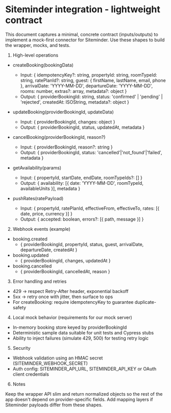 # Siteminder integration - lightweight contract

This document captures a minimal, concrete contract (inputs/outputs) to implement a mock-first connector for Siteminder. Use these shapes to build the wrapper, mocks, and tests.

1) High-level operations

- createBooking(bookingData)
  - Input: {
      idempotencyKey?: string,
      propertyId: string,
      roomTypeId: string,
      ratePlanId?: string,
      guest: { firstName, lastName, email, phone },
      arrivalDate: 'YYYY-MM-DD',
      departureDate: 'YYYY-MM-DD',
      rooms: number,
      extras?: array,
      metadata?: object
    }
  - Output: {
      providerBookingId: string,
      status: 'confirmed' | 'pending' | 'rejected',
      createdAt: ISOString,
      metadata?: object
    }

- updateBooking(providerBookingId, updateData)
  - Input: { providerBookingId, changes: object }
  - Output: { providerBookingId, status, updatedAt, metadata }

- cancelBooking(providerBookingId, reason?)
  - Input: { providerBookingId, reason?: string }
  - Output: { providerBookingId, status: 'cancelled'|'not_found'|'failed', metadata }

- getAvailability(params)
  - Input: { propertyId, startDate, endDate, roomTypeIds?: [] }
  - Output: { availability: [{ date: 'YYYY-MM-DD', roomTypeId, availableUnits }], metadata }

- pushRates(ratePayload)
  - Input: { propertyId, ratePlanId, effectiveFrom, effectiveTo, rates: [{ date, price, currency }] }
  - Output: { accepted: boolean, errors?: [{ path, message }] }

2) Webhook events (example)

- booking.created
  - { providerBookingId, propertyId, status, guest, arrivalDate, departureDate, createdAt }
- booking.updated
  - { providerBookingId, changes, updatedAt }
- booking.cancelled
  - { providerBookingId, cancelledAt, reason }

3) Error handling and retries

- 429 -> respect Retry-After header, exponential backoff
- 5xx -> retry once with jitter, then surface to ops
- For createBooking: require idempotencyKey to guarantee duplicate-safety

4) Local mock behavior (requirements for our mock server)

- In-memory booking store keyed by providerBookingId
- Deterministic sample data suitable for unit tests and Cypress stubs
- Ability to inject failures (simulate 429, 500) for testing retry logic

5) Security

- Webhook validation using an HMAC secret (SITEMINDER_WEBHOOK_SECRET)
- Auth config: SITEMINDER_API_URL, SITEMINDER_API_KEY or OAuth client credentials

6) Notes

Keep the wrapper API slim and return normalized objects so the rest of the app doesn't depend on provider-specific fields. Add mapping layers if Siteminder payloads differ from these shapes.

